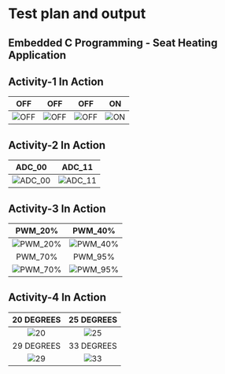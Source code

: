 # Test plan and output
 
## Embedded C Programming - Seat Heating Application
## Activity-1 In Action

|OFF|OFF|OFF|ON|
|:--:|:--:|:--:|:--:|
|![OFF](https://user-images.githubusercontent.com/80662569/116460814-1e747f00-a885-11eb-9361-7d70ba90e82d.PNG) |![OFF](https://user-images.githubusercontent.com/80662569/116460808-1c122500-a885-11eb-8023-4ab0ec876fa6.PNG)|![OFF](https://user-images.githubusercontent.com/80662569/116460810-1ddbe880-a885-11eb-9460-5a43f89de00e.PNG)|![ON](https://user-images.githubusercontent.com/80662569/116460813-1ddbe880-a885-11eb-90f1-d0da5705cd19.PNG)|
## Activity-2 In Action
|ADC_00|ADC_11|
|:--:|:--:|
|![ADC_00](https://user-images.githubusercontent.com/80662569/116461383-d0ac4680-a885-11eb-84b5-dc8d17cff3dc.PNG) |![ADC_11](https://user-images.githubusercontent.com/80662569/116461375-cdb15600-a885-11eb-805c-2dc73d198a3d.PNG)|
## Activity-3 In Action
|PWM_20%|PWM_40%|
|:--:|:--:|
|![PWM_20%](https://user-images.githubusercontent.com/80662569/116461901-72cc2e80-a886-11eb-8525-42061d74f693.PNG) |![PWM_40%](https://user-images.githubusercontent.com/80662569/116461893-7069d480-a886-11eb-859b-1ec11c368164.PNG)|
|PWM_70%|PWM_95%|
|![PWM_70%](https://user-images.githubusercontent.com/80662569/116461897-72339800-a886-11eb-9006-369b7be40d44.PNG)|![PWM_95%](https://user-images.githubusercontent.com/80662569/116461900-72339800-a886-11eb-8eea-43aeae327bea.PNG)|
## Activity-4 In Action
|20 DEGREES|25 DEGREES|
|:--:|:--:|
|![20](https://user-images.githubusercontent.com/80662569/116462498-20d7d880-a887-11eb-827d-3c4601f65f82.PNG) |![25](https://user-images.githubusercontent.com/80662569/116462506-22a19c00-a887-11eb-9f96-e03d69035c7e.PNG)|
|29 DEGREES|33 DEGREES|
|![29](https://user-images.githubusercontent.com/80662569/116462509-233a3280-a887-11eb-9b8f-c925bc36cdcd.PNG)|![33](https://user-images.githubusercontent.com/80662569/116462511-233a3280-a887-11eb-91a9-a11098dc7529.PNG)|

